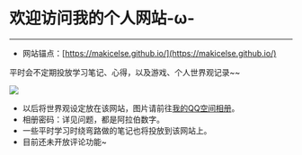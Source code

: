 # 欢迎访问我的个人网站-ω-

---
- 网站锚点：[https://makicelse.github.io/](https://makicelse.github.io/)

平时会不定期投放学习笔记、心得，以及游戏、个人世界观记录~~

![](https://cdn.jsdelivr.net/gh/Makicelse/image/img/202402192005865.jpg)

- 以后将世界观设定放在该网站，图片请前往[我的QQ空间相册](https://user.qzone.qq.com/1104625066)。
- 相册密码：详见问题，都是阿拉伯数字。
- 一些平时学习时绕弯路做的笔记也将投放到该网站上。
- 目前还未开放评论功能~